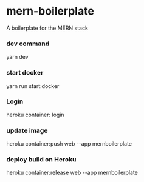 # mern-boilerplate

A boilerplate for the MERN stack

### dev command

yarn dev

### start docker
yarn run start:docker

### Login
heroku container: login

### update image

heroku container:push web --app mernboilerplate

### deploy build on Heroku

heroku container:release web --app mernboilerplate
